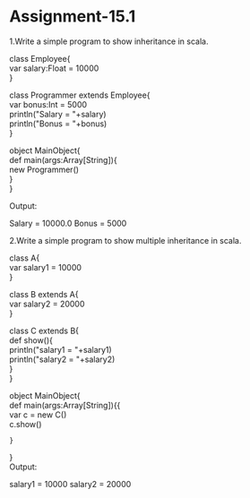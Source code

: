 # Assignment-15.1

1.Write a simple program to show inheritance in scala.

class Employee{  
    var salary:Float = 10000  
}  
  
class Programmer extends Employee{  
    var bonus:Int = 5000  
    println("Salary = "+salary)  
    println("Bonus = "+bonus)  
}  
  
object MainObject{  
    def main(args:Array[String]){  
        new Programmer()  
    }  
}  

Output:

Salary = 10000.0
Bonus = 5000


2.Write a simple program to show multiple inheritance in scala.

class A{  
    var salary1 = 10000  
}  
  
class B extends A{  
    var salary2 = 20000  
}  
  
class C extends B{  
    def show(){  
        println("salary1 = "+salary1)  
        println("salary2 = "+salary2)  
    }  
}  
  
object MainObject{  
    def main(args:Array[String]){{    
        var c = new C()  
        c.show()  
      
    }  
}  
Output:

salary1 = 10000
salary2 = 20000
